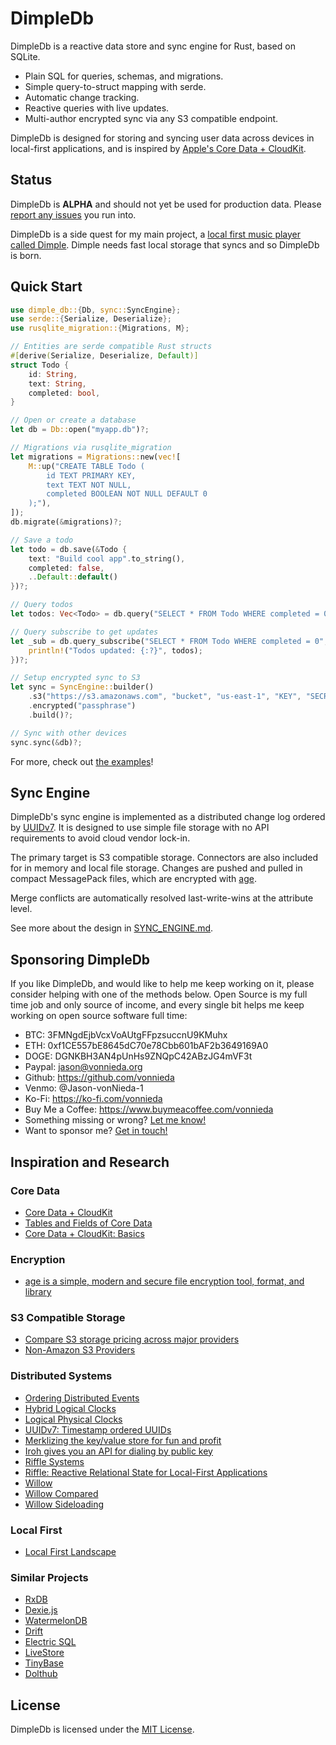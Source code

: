 # DimpleDb

DimpleDb is a reactive data store and sync engine for Rust, based on SQLite.

- Plain SQL for queries, schemas, and migrations.
- Simple query-to-struct mapping with serde.
- Automatic change tracking.
- Reactive queries with live updates.
- Multi-author encrypted sync via any S3 compatible endpoint.

DimpleDb is designed for storing and syncing user data across devices in
local-first applications, and is inspired by 
[Apple's Core Data + CloudKit](https://developer.apple.com/documentation/CoreData/NSPersistentCloudKitContainer).

## Status

DimpleDb is **ALPHA** and should not yet be used for production data. Please
[report any issues](https://github.com/vonnieda/dimple_db/issues) you run into.

DimpleDb is a side quest for my main project, a [local first music player called
Dimple](https://github.com/vonnieda/dimple). Dimple needs fast local storage that
syncs and so DimpleDb is born.

## Quick Start

```rust
use dimple_db::{Db, sync::SyncEngine};
use serde::{Serialize, Deserialize};
use rusqlite_migration::{Migrations, M};

// Entities are serde compatible Rust structs
#[derive(Serialize, Deserialize, Default)]
struct Todo {
    id: String,
    text: String,
    completed: bool,
}

// Open or create a database
let db = Db::open("myapp.db")?;

// Migrations via rusqlite_migration
let migrations = Migrations::new(vec![
    M::up("CREATE TABLE Todo (
        id TEXT PRIMARY KEY,
        text TEXT NOT NULL,
        completed BOOLEAN NOT NULL DEFAULT 0
    );"),
]);
db.migrate(&migrations)?;

// Save a todo
let todo = db.save(&Todo {
    text: "Build cool app".to_string(),
    completed: false,
    ..Default::default()
})?;

// Query todos
let todos: Vec<Todo> = db.query("SELECT * FROM Todo WHERE completed = 0", ())?;

// Query subscribe to get updates
let _sub = db.query_subscribe("SELECT * FROM Todo WHERE completed = 0", (), |todos| {
    println!("Todos updated: {:?}", todos);
})?;

// Setup encrypted sync to S3
let sync = SyncEngine::builder()
    .s3("https://s3.amazonaws.com", "bucket", "us-east-1", "KEY", "SECRET")?
    .encrypted("passphrase")
    .build()?;

// Sync with other devices
sync.sync(&db)?;
```

For more, check out [the examples](https://github.com/vonnieda/dimple_db/tree/main/examples)!

## Sync Engine

DimpleDb's sync engine is implemented as a distributed change log ordered by 
[UUIDv7](https://datatracker.ietf.org/doc/html/draft-peabody-dispatch-new-uuid-format). 
It is designed to use simple file storage with no API requirements to avoid
cloud vendor lock-in. 

The primary target is S3 compatible storage. Connectors are also included for
in memory and local file storage. Changes are pushed and pulled in compact
MessagePack files, which are encrypted with [age](https://github.com/FiloSottile/age). 

Merge conflicts are automatically resolved last-write-wins at the attribute
level.

See more about the design in [SYNC_ENGINE.md](docs/SYNC_ENGINE.md).


## Sponsoring DimpleDb

If you like DimpleDb, and would like to help me keep working on it, please
consider helping with one of the methods below. Open Source is my full time
job and only source of income, and every single bit helps me keep working on 
open source software full time:

- BTC: 3FMNgdEjbVcxVoAUtgFFpzsuccnU9KMuhx
- ETH: 0xf1CE557bE8645dC70e78Cbb601bAF2b3649169A0
- DOGE: DGNKBH3AN4pUnHs9ZNQpC42ABzJG4mVF3t
- Paypal: jason@vonnieda.org
- Github: https://github.com/vonnieda
- Venmo: @Jason-vonNieda-1
- Ko-Fi: https://ko-fi.com/vonnieda
- Buy Me a Coffee: https://www.buymeacoffee.com/vonnieda
- Something missing or wrong? <a href="mailto:jason@vonnieda.org">Let me know!</a>
- Want to sponsor me? <a href="mailto:jason@vonnieda.org">Get in touch!</a>

## Inspiration and Research

### Core Data
- [Core Data + CloudKit](https://developer.apple.com/documentation/CoreData/NSPersistentCloudKitContainer)
- [Tables and Fields of Core Data](https://fatbobman.com/en/posts/tables_and_fields_of_coredata/)
- [Core Data + CloudKit: Basics](https://fatbobman.com/en/posts/coredatawithcloudkit-1/)

### Encryption
- [age is a simple, modern and secure file encryption tool, format, and library](https://github.com/FiloSottile/age)

### S3 Compatible Storage
- [Compare S3 storage pricing across major providers](https://www.s3compare.io/)
- [Non-Amazon S3 Providers](https://github.com/s3fs-fuse/s3fs-fuse/wiki/Non-Amazon-S3)

### Distributed Systems
- [Ordering Distributed Events](https://medium.com/baseds/ordering-distributed-events-29c1dd9d1eff)
- [Hybrid Logical Clocks](https://muratbuffalo.blogspot.com/2014/07/hybrid-logical-clocks.html)
- [Logical Physical Clocks](https://cse.buffalo.edu/tech-reports/2014-04.pdf)
- [UUIDv7: Timestamp ordered UUIDs](https://datatracker.ietf.org/doc/html/draft-peabody-dispatch-new-uuid-format)
- [Merklizing the key/value store for fun and profit](https://joelgustafson.com/posts/2023-05-04/merklizing-the-key-value-store-for-fun-and-profit)
- [Iroh gives you an API for dialing by public key](https://github.com/n0-computer/iroh)
- [Riffle Systems](https://riffle.systems/)
- [Riffle: Reactive Relational State for Local-First Applications](https://dl.acm.org/doi/pdf/10.1145/3586183.3606801)
- [Willow](https://willowprotocol.org)
- [Willow Compared](https://willowprotocol.org/more/compare/index.html#willow_compared)
- [Willow Sideloading](https://willowprotocol.org/specs/sideloading/index.html#sideloading)

### Local First
- [Local First Landscape](https://www.localfirst.fm/landscape)

### Similar Projects
- [RxDB](https://github.com/pubkey/rxdb)
- [Dexie.js](https://github.com/dexie/Dexie.js)
- [WatermelonDB](https://github.com/nozbe/WatermelonDB)
- [Drift](https://github.com/simolus3/drift)
- [Electric SQL](https://github.com/electric-sql/electric)
- [LiveStore](https://github.com/livestorejs/livestore)	
- [TinyBase](https://github.com/tinyplex/tinybase)	
- [Dolthub](https://github.com/dolthub/dolt)


## License
DimpleDb is licensed under the [MIT License](https://mit-license.org/).
